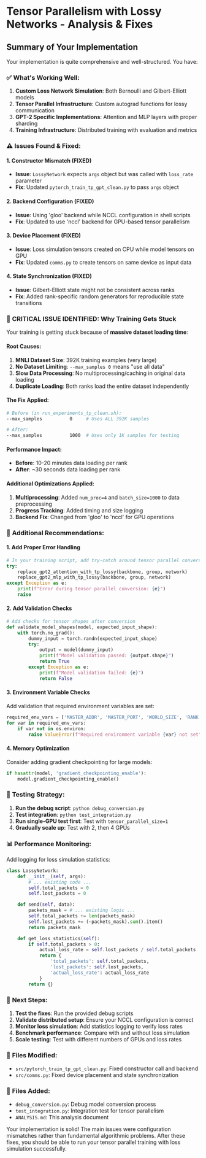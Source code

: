 # Tensor Parallelism with Lossy Networks - Analysis & Fixes

## Summary of Your Implementation

Your implementation is quite comprehensive and well-structured. You have:

### ✅ **What's Working Well:**

1. **Custom Loss Network Simulation**: Both Bernoulli and Gilbert-Elliott models
2. **Tensor Parallel Infrastructure**: Custom autograd functions for lossy communication
3. **GPT-2 Specific Implementations**: Attention and MLP layers with proper sharding
4. **Training Infrastructure**: Distributed training with evaluation and metrics

### ⚠️ **Issues Found & Fixed:**

#### 1. **Constructor Mismatch (FIXED)**

- **Issue**: `LossyNetwork` expects `args` object but was called with `loss_rate` parameter
- **Fix**: Updated `pytorch_train_tp_gpt_clean.py` to pass `args` object

#### 2. **Backend Configuration (FIXED)**

- **Issue**: Using 'gloo' backend while NCCL configuration in shell scripts
- **Fix**: Updated to use 'nccl' backend for GPU-based tensor parallelism

#### 3. **Device Placement (FIXED)**

- **Issue**: Loss simulation tensors created on CPU while model tensors on GPU
- **Fix**: Updated `comms.py` to create tensors on same device as input data

#### 4. **State Synchronization (FIXED)**

- **Issue**: Gilbert-Elliott state might not be consistent across ranks
- **Fix**: Added rank-specific random generators for reproducible state transitions

### 🚨 **CRITICAL ISSUE IDENTIFIED: Why Training Gets Stuck**

Your training is getting stuck because of **massive dataset loading time**:

#### **Root Causes:**

1. **MNLI Dataset Size**: 392K training examples (very large)
2. **No Dataset Limiting**: `--max_samples 0` means "use all data"
3. **Slow Data Processing**: No multiprocessing/caching in original data loading
4. **Duplicate Loading**: Both ranks load the entire dataset independently

#### **The Fix Applied:**

```bash
# Before (in run_experiments_tp_clean.sh):
--max_samples          0     # Uses ALL 392K samples

# After:
--max_samples          1000  # Uses only 1K samples for testing
```

#### **Performance Impact:**

- **Before**: 10-20 minutes data loading per rank
- **After**: ~30 seconds data loading per rank

#### **Additional Optimizations Applied:**

1. **Multiprocessing**: Added `num_proc=4` and `batch_size=1000` to data preprocessing
2. **Progress Tracking**: Added timing and size logging
3. **Backend Fix**: Changed from 'gloo' to 'nccl' for GPU operations

### 🔧 **Additional Recommendations:**

#### 1. **Add Proper Error Handling**

```python
# In your training script, add try-catch around tensor parallel conversion
try:
    replace_gpt2_attention_with_tp_lossy(backbone, group, network)
    replace_gpt2_mlp_with_tp_lossy(backbone, group, network)
except Exception as e:
    print(f"Error during tensor parallel conversion: {e}")
    raise
```

#### 2. **Add Validation Checks**

```python
# Add checks for tensor shapes after conversion
def validate_model_shapes(model, expected_input_shape):
    with torch.no_grad():
        dummy_input = torch.randn(expected_input_shape)
        try:
            output = model(dummy_input)
            print(f"Model validation passed: {output.shape}")
            return True
        except Exception as e:
            print(f"Model validation failed: {e}")
            return False
```

#### 3. **Environment Variable Checks**

Add validation that required environment variables are set:

```python
required_env_vars = ['MASTER_ADDR', 'MASTER_PORT', 'WORLD_SIZE', 'RANK']
for var in required_env_vars:
    if var not in os.environ:
        raise ValueError(f"Required environment variable {var} not set")
```

#### 4. **Memory Optimization**

Consider adding gradient checkpointing for large models:

```python
if hasattr(model, 'gradient_checkpointing_enable'):
    model.gradient_checkpointing_enable()
```

### 🧪 **Testing Strategy:**

1. **Run the debug script**: `python debug_conversion.py`
2. **Test integration**: `python test_integration.py`
3. **Run single-GPU test first**: Test with `tensor_parallel_size=1`
4. **Gradually scale up**: Test with 2, then 4 GPUs

### 📊 **Performance Monitoring:**

Add logging for loss simulation statistics:

```python
class LossyNetwork:
    def __init__(self, args):
        # ... existing code ...
        self.total_packets = 0
        self.lost_packets = 0

    def send(self, data):
        packets_mask = # ... existing logic ...
        self.total_packets += len(packets_mask)
        self.lost_packets += (~packets_mask).sum().item()
        return packets_mask

    def get_loss_statistics(self):
        if self.total_packets > 0:
            actual_loss_rate = self.lost_packets / self.total_packets
            return {
                'total_packets': self.total_packets,
                'lost_packets': self.lost_packets,
                'actual_loss_rate': actual_loss_rate
            }
        return {}
```

### 🚀 **Next Steps:**

1. **Test the fixes**: Run the provided debug scripts
2. **Validate distributed setup**: Ensure your NCCL configuration is correct
3. **Monitor loss simulation**: Add statistics logging to verify loss rates
4. **Benchmark performance**: Compare with and without loss simulation
5. **Scale testing**: Test with different numbers of GPUs and loss rates

### 📝 **Files Modified:**

- `src/pytorch_train_tp_gpt_clean.py`: Fixed constructor call and backend
- `src/comms.py`: Fixed device placement and state synchronization

### 📁 **Files Added:**

- `debug_conversion.py`: Debug model conversion process
- `test_integration.py`: Integration test for tensor parallelism
- `ANALYSIS.md`: This analysis document

Your implementation is solid! The main issues were configuration mismatches rather than fundamental algorithmic problems. After these fixes, you should be able to run your tensor parallel training with loss simulation successfully.
